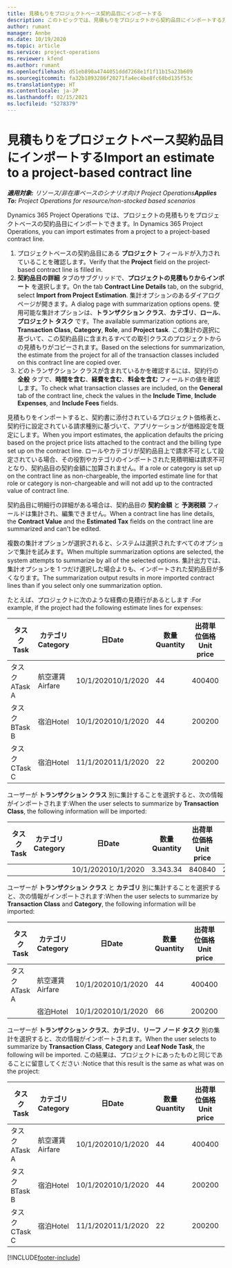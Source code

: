 ```yaml
---
title: 見積もりをプロジェクトベース契約品目にインポートする
description: このトピックでは、見積もりをプロジェクトから契約品目にインポートする方法について説明します。
author: rumant
manager: Annbe
ms.date: 10/19/2020
ms.topic: article
ms.service: project-operations
ms.reviewer: kfend
ms.author: rumant
ms.openlocfilehash: d51eb890a4744051ddd7268e1f1f11b15a23b609
ms.sourcegitcommit: fa32b1893286f20271fa4ec4be8fc68bd135f53c
ms.translationtype: HT
ms.contentlocale: ja-JP
ms.lasthandoff: 02/15/2021
ms.locfileid: "5278379"
---
```

# <a name="import-an-estimate-to-a-project-based-contract-line"></a><span data-ttu-id="a6be3-103">見積もりをプロジェクトベース契約品目にインポートする</span><span class="sxs-lookup"><span data-stu-id="a6be3-103">Import an estimate to a project-based contract line</span></span>

<span data-ttu-id="a6be3-104">_**適用対象:** リソース/非在庫ベースのシナリオ向け Project Operations_</span><span class="sxs-lookup"><span data-stu-id="a6be3-104">_**Applies To:** Project Operations for resource/non-stocked based scenarios_</span></span>

<span data-ttu-id="a6be3-105">Dynamics 365 Project Operations では、プロジェクトの見積もりをプロジェクトベースの契約品目にインポートできます。</span><span class="sxs-lookup"><span data-stu-id="a6be3-105">In Dynamics 365 Project Operations, you can import estimates from a project to a project-based contract line.</span></span>

1. <span data-ttu-id="a6be3-106">プロジェクトベースの契約品目にある **プロジェクト** フィールドが入力されていることを確認します。</span><span class="sxs-lookup"><span data-stu-id="a6be3-106">Verify that the **Project** field on the project-based contract line is filled in.</span></span>
2. <span data-ttu-id="a6be3-107">**契約品目の詳細** タブのサブグリッドで、**プロジェクトの見積もりからインポート** を選択します。</span><span class="sxs-lookup"><span data-stu-id="a6be3-107">On the tab **Contract Line Details** tab, on the subgrid, select **Import from Project Estimation**.</span></span> <span data-ttu-id="a6be3-108">集計オプションのあるダイアログ ページが開きます。</span><span class="sxs-lookup"><span data-stu-id="a6be3-108">A dialog page with summarization options opens.</span></span> <span data-ttu-id="a6be3-109">使用可能な集計オプションは、**トランザクション クラス**、**カテゴリ**、**ロール**、**プロジェクト タスク** です。</span><span class="sxs-lookup"><span data-stu-id="a6be3-109">The available summarization options are, **Transaction Class**, **Category**, **Role**, and **Project task**.</span></span> <span data-ttu-id="a6be3-110">この集計の選択に基づいて、この契約品目に含まれるすべての取引クラスのプロジェクトからの見積もりがコピーされます。</span><span class="sxs-lookup"><span data-stu-id="a6be3-110">Based on the selections for summarization, the estimate from the project for all of the transaction classes included on this contract line are copied over.</span></span> 
3. <span data-ttu-id="a6be3-111">どのトランザクション クラスが含まれているかを確認するには、契約行の **全般** タブで、**時間を含む**、**経費を含む**、**料金を含む** フィールドの値を確認します。</span><span class="sxs-lookup"><span data-stu-id="a6be3-111">To check what transaction classes are included, on the **General** tab of the contract line, check the values in the **Include Time**, **Include Expenses**, and **Include Fees** fields.</span></span>

<span data-ttu-id="a6be3-112">見積もりをインポートすると、契約書に添付されているプロジェクト価格表と、契約行に設定されている請求種別に基づいて、アプリケーションが価格設定を既定にします。</span><span class="sxs-lookup"><span data-stu-id="a6be3-112">When you import estimates, the application defaults the pricing based on the project price lists attached to the contract and the billing type set up on the contract line.</span></span> <span data-ttu-id="a6be3-113">ロールやカテゴリが契約品目上で請求不可として設定されている場合、その役割やカテゴリのインポートされた見積明細は請求不可となり、契約品目の契約金額に加算されません。</span><span class="sxs-lookup"><span data-stu-id="a6be3-113">If a role or category is set up on the contract line as non-chargeable, the imported estimate line for that role or category is non-chargeable and will not add up to the contracted value of contract line.</span></span>

<span data-ttu-id="a6be3-114">契約品目に明細行の詳細がある場合は、契約品目の **契約金額** と **予測税額** フィールドは集計され、編集できません。</span><span class="sxs-lookup"><span data-stu-id="a6be3-114">When a contract line has line details, the **Contract Value** and the **Estimated Tax** fields on the contract line are summarized and can't be edited.</span></span>

<span data-ttu-id="a6be3-115">複数の集計オプションが選択されると、システムは選択されたすべてのオプションで集計を試みます。</span><span class="sxs-lookup"><span data-stu-id="a6be3-115">When multiple summarization options are selected, the system attempts to summarize by all of the selected options.</span></span> <span data-ttu-id="a6be3-116">集計出力では、集計オプションを 1 つだけ選択した場合よりも、インポートされた契約品目が多くなります。</span><span class="sxs-lookup"><span data-stu-id="a6be3-116">The summarization output results in more imported contract lines than if you select only one summarization option.</span></span>

<span data-ttu-id="a6be3-117">たとえば、プロジェクトに次のような経費の見積行があるとします :</span><span class="sxs-lookup"><span data-stu-id="a6be3-117">For example, if the project had the following estimate lines for expenses:</span></span>

| <span data-ttu-id="a6be3-118">タスク​</span><span class="sxs-lookup"><span data-stu-id="a6be3-118">Task</span></span> | <span data-ttu-id="a6be3-119">カテゴリ</span><span class="sxs-lookup"><span data-stu-id="a6be3-119">Category</span></span> | <span data-ttu-id="a6be3-120">日</span><span class="sxs-lookup"><span data-stu-id="a6be3-120">Date</span></span> | <span data-ttu-id="a6be3-121">数量</span><span class="sxs-lookup"><span data-stu-id="a6be3-121">Quantity</span></span> | <span data-ttu-id="a6be3-122">出荷単位価格</span><span class="sxs-lookup"><span data-stu-id="a6be3-122">Unit price</span></span> | <span data-ttu-id="a6be3-123">金額</span><span class="sxs-lookup"><span data-stu-id="a6be3-123">Amount</span></span> |
| --- | --- | --- | --- | --- | --- |
| <span data-ttu-id="a6be3-124">タスク A</span><span class="sxs-lookup"><span data-stu-id="a6be3-124">Task A</span></span> | <span data-ttu-id="a6be3-125">航空運賃</span><span class="sxs-lookup"><span data-stu-id="a6be3-125">Airfare</span></span> | <span data-ttu-id="a6be3-126">10/1/2020</span><span class="sxs-lookup"><span data-stu-id="a6be3-126">10/1/2020</span></span> | <span data-ttu-id="a6be3-127">4</span><span class="sxs-lookup"><span data-stu-id="a6be3-127">4</span></span> | <span data-ttu-id="a6be3-128">400</span><span class="sxs-lookup"><span data-stu-id="a6be3-128">400</span></span> | <span data-ttu-id="a6be3-129">1600</span><span class="sxs-lookup"><span data-stu-id="a6be3-129">1600</span></span> |
| <span data-ttu-id="a6be3-130">タスク B</span><span class="sxs-lookup"><span data-stu-id="a6be3-130">Task B</span></span> | <span data-ttu-id="a6be3-131">宿泊</span><span class="sxs-lookup"><span data-stu-id="a6be3-131">Hotel</span></span> | <span data-ttu-id="a6be3-132">10/1/2020</span><span class="sxs-lookup"><span data-stu-id="a6be3-132">10/1/2020</span></span> | <span data-ttu-id="a6be3-133">4</span><span class="sxs-lookup"><span data-stu-id="a6be3-133">4</span></span> | <span data-ttu-id="a6be3-134">200</span><span class="sxs-lookup"><span data-stu-id="a6be3-134">200</span></span> | <span data-ttu-id="a6be3-135">800</span><span class="sxs-lookup"><span data-stu-id="a6be3-135">800</span></span> |
| <span data-ttu-id="a6be3-136">タスク C</span><span class="sxs-lookup"><span data-stu-id="a6be3-136">Task C</span></span> | <span data-ttu-id="a6be3-137">宿泊</span><span class="sxs-lookup"><span data-stu-id="a6be3-137">Hotel</span></span> | <span data-ttu-id="a6be3-138">11/1/2020</span><span class="sxs-lookup"><span data-stu-id="a6be3-138">11/1/2020</span></span> | <span data-ttu-id="a6be3-139">2</span><span class="sxs-lookup"><span data-stu-id="a6be3-139">2</span></span> | <span data-ttu-id="a6be3-140">200</span><span class="sxs-lookup"><span data-stu-id="a6be3-140">200</span></span> | <span data-ttu-id="a6be3-141">400</span><span class="sxs-lookup"><span data-stu-id="a6be3-141">400</span></span> |

<span data-ttu-id="a6be3-142">ユーザーが **トランザクション クラス** 別に集計することを選択すると、次の情報がインポートされます:</span><span class="sxs-lookup"><span data-stu-id="a6be3-142">When the user selects to summarize by **Transaction Class**, the following information will be imported:</span></span>

| <span data-ttu-id="a6be3-143">タスク​</span><span class="sxs-lookup"><span data-stu-id="a6be3-143">Task</span></span> | <span data-ttu-id="a6be3-144">カテゴリ</span><span class="sxs-lookup"><span data-stu-id="a6be3-144">Category</span></span> | <span data-ttu-id="a6be3-145">日</span><span class="sxs-lookup"><span data-stu-id="a6be3-145">Date</span></span> | <span data-ttu-id="a6be3-146">数量</span><span class="sxs-lookup"><span data-stu-id="a6be3-146">Quantity</span></span> | <span data-ttu-id="a6be3-147">出荷単位価格</span><span class="sxs-lookup"><span data-stu-id="a6be3-147">Unit price</span></span> | <span data-ttu-id="a6be3-148">金額</span><span class="sxs-lookup"><span data-stu-id="a6be3-148">Amount</span></span> |
| --- | --- | --- | --- | --- | --- |
| &nbsp;  | &nbsp;  | <span data-ttu-id="a6be3-149">10/1/2020</span><span class="sxs-lookup"><span data-stu-id="a6be3-149">10/1/2020</span></span> | <span data-ttu-id="a6be3-150">3.34</span><span class="sxs-lookup"><span data-stu-id="a6be3-150">3.34</span></span> | <span data-ttu-id="a6be3-151">840</span><span class="sxs-lookup"><span data-stu-id="a6be3-151">840</span></span> | <span data-ttu-id="a6be3-152">2800</span><span class="sxs-lookup"><span data-stu-id="a6be3-152">2800</span></span> |

<span data-ttu-id="a6be3-153">ユーザーが **トランザクション クラス** と **カテゴリ** 別に集計することを選択すると、次の情報がインポートされます:</span><span class="sxs-lookup"><span data-stu-id="a6be3-153">When the user selects to summarize by **Transaction Class** and **Category**, the following information will be imported:</span></span>

| <span data-ttu-id="a6be3-154">タスク​</span><span class="sxs-lookup"><span data-stu-id="a6be3-154">Task</span></span> | <span data-ttu-id="a6be3-155">カテゴリ</span><span class="sxs-lookup"><span data-stu-id="a6be3-155">Category</span></span> | <span data-ttu-id="a6be3-156">日</span><span class="sxs-lookup"><span data-stu-id="a6be3-156">Date</span></span> | <span data-ttu-id="a6be3-157">数量</span><span class="sxs-lookup"><span data-stu-id="a6be3-157">Quantity</span></span> | <span data-ttu-id="a6be3-158">出荷単位価格</span><span class="sxs-lookup"><span data-stu-id="a6be3-158">Unit price</span></span> | <span data-ttu-id="a6be3-159">金額</span><span class="sxs-lookup"><span data-stu-id="a6be3-159">Amount</span></span> |
| --- | --- | --- | --- | --- | --- |
| <span data-ttu-id="a6be3-160">タスク A</span><span class="sxs-lookup"><span data-stu-id="a6be3-160">Task A</span></span> | <span data-ttu-id="a6be3-161">航空運賃</span><span class="sxs-lookup"><span data-stu-id="a6be3-161">Airfare</span></span> | <span data-ttu-id="a6be3-162">10/1/2020</span><span class="sxs-lookup"><span data-stu-id="a6be3-162">10/1/2020</span></span> | <span data-ttu-id="a6be3-163">4</span><span class="sxs-lookup"><span data-stu-id="a6be3-163">4</span></span> | <span data-ttu-id="a6be3-164">400</span><span class="sxs-lookup"><span data-stu-id="a6be3-164">400</span></span> | <span data-ttu-id="a6be3-165">1600</span><span class="sxs-lookup"><span data-stu-id="a6be3-165">1600</span></span> |
| &nbsp;  | <span data-ttu-id="a6be3-166">宿泊</span><span class="sxs-lookup"><span data-stu-id="a6be3-166">Hotel</span></span> | <span data-ttu-id="a6be3-167">10/1/2020</span><span class="sxs-lookup"><span data-stu-id="a6be3-167">10/1/2020</span></span> | <span data-ttu-id="a6be3-168">6</span><span class="sxs-lookup"><span data-stu-id="a6be3-168">6</span></span> | <span data-ttu-id="a6be3-169">200</span><span class="sxs-lookup"><span data-stu-id="a6be3-169">200</span></span> | <span data-ttu-id="a6be3-170">1200</span><span class="sxs-lookup"><span data-stu-id="a6be3-170">1200</span></span> |

<span data-ttu-id="a6be3-171">ユーザーが **トランザクション クラス**、**カテゴリ**、**リーフ ノード タスク** 別の集計を選択すると、次の情報がインポートされます。</span><span class="sxs-lookup"><span data-stu-id="a6be3-171">When the user selects to summarize by **Transaction Class**, **Category** and **Leaf Node Task**, the following will be imported.</span></span> <span data-ttu-id="a6be3-172">この結果は、プロジェクトにあったものと同じであることに留意してください :</span><span class="sxs-lookup"><span data-stu-id="a6be3-172">Notice that this result is the same as what was on the project:</span></span>

| <span data-ttu-id="a6be3-173">タスク​</span><span class="sxs-lookup"><span data-stu-id="a6be3-173">Task</span></span> | <span data-ttu-id="a6be3-174">カテゴリ</span><span class="sxs-lookup"><span data-stu-id="a6be3-174">Category</span></span> | <span data-ttu-id="a6be3-175">日</span><span class="sxs-lookup"><span data-stu-id="a6be3-175">Date</span></span> | <span data-ttu-id="a6be3-176">数量</span><span class="sxs-lookup"><span data-stu-id="a6be3-176">Quantity</span></span> | <span data-ttu-id="a6be3-177">出荷単位価格</span><span class="sxs-lookup"><span data-stu-id="a6be3-177">Unit price</span></span> | <span data-ttu-id="a6be3-178">金額</span><span class="sxs-lookup"><span data-stu-id="a6be3-178">Amount</span></span> |
| --- | --- | --- | --- | --- | --- |
| <span data-ttu-id="a6be3-179">タスク A</span><span class="sxs-lookup"><span data-stu-id="a6be3-179">Task A</span></span> | <span data-ttu-id="a6be3-180">航空運賃</span><span class="sxs-lookup"><span data-stu-id="a6be3-180">Airfare</span></span> | <span data-ttu-id="a6be3-181">10/1/2020</span><span class="sxs-lookup"><span data-stu-id="a6be3-181">10/1/2020</span></span> | <span data-ttu-id="a6be3-182">4</span><span class="sxs-lookup"><span data-stu-id="a6be3-182">4</span></span> | <span data-ttu-id="a6be3-183">400</span><span class="sxs-lookup"><span data-stu-id="a6be3-183">400</span></span> | <span data-ttu-id="a6be3-184">1600</span><span class="sxs-lookup"><span data-stu-id="a6be3-184">1600</span></span> |
| <span data-ttu-id="a6be3-185">タスク B</span><span class="sxs-lookup"><span data-stu-id="a6be3-185">Task B</span></span> | <span data-ttu-id="a6be3-186">宿泊</span><span class="sxs-lookup"><span data-stu-id="a6be3-186">Hotel</span></span> | <span data-ttu-id="a6be3-187">10/1/2020</span><span class="sxs-lookup"><span data-stu-id="a6be3-187">10/1/2020</span></span> | <span data-ttu-id="a6be3-188">4</span><span class="sxs-lookup"><span data-stu-id="a6be3-188">4</span></span> | <span data-ttu-id="a6be3-189">200</span><span class="sxs-lookup"><span data-stu-id="a6be3-189">200</span></span> | <span data-ttu-id="a6be3-190">800</span><span class="sxs-lookup"><span data-stu-id="a6be3-190">800</span></span> |
| <span data-ttu-id="a6be3-191">タスク C</span><span class="sxs-lookup"><span data-stu-id="a6be3-191">Task C</span></span> | <span data-ttu-id="a6be3-192">宿泊</span><span class="sxs-lookup"><span data-stu-id="a6be3-192">Hotel</span></span> | <span data-ttu-id="a6be3-193">11/1/2020</span><span class="sxs-lookup"><span data-stu-id="a6be3-193">11/1/2020</span></span> | <span data-ttu-id="a6be3-194">2</span><span class="sxs-lookup"><span data-stu-id="a6be3-194">2</span></span> | <span data-ttu-id="a6be3-195">200</span><span class="sxs-lookup"><span data-stu-id="a6be3-195">200</span></span> | <span data-ttu-id="a6be3-196">400</span><span class="sxs-lookup"><span data-stu-id="a6be3-196">400</span></span> |


[!INCLUDE[footer-include](../includes/footer-banner.md)]